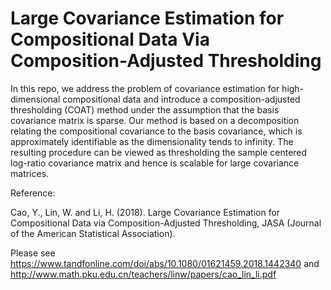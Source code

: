 # Large Covariance Estimation for Compositional Data Via Composition-Adjusted Thresholding

In this repo, we address the problem of covariance estimation for high-dimensional compositional data and introduce a composition-adjusted thresholding (COAT) method under the assumption that the basis covariance matrix is sparse. Our method is based on a decomposition relating the compositional covariance to the basis covariance, which is approximately identifiable as the dimensionality tends to infinity. The resulting procedure can be viewed as thresholding the sample centered log-ratio covariance matrix and hence is scalable for large covariance matrices. 

Reference:

Cao, Y., Lin, W. and Li, H. (2018). Large Covariance Estimation for Compositional Data via Composition-Adjusted Thresholding,
JASA (Journal of the American Statistical Association).

Please see https://www.tandfonline.com/doi/abs/10.1080/01621459.2018.1442340 and http://www.math.pku.edu.cn/teachers/linw/papers/cao_lin_li.pdf
